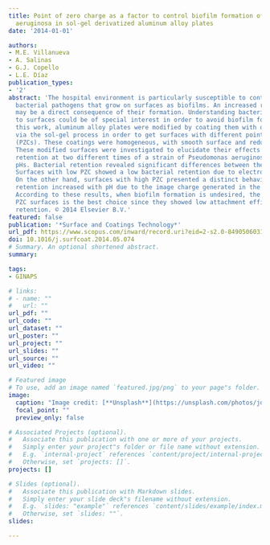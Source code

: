 ```yaml
---
title: Point of zero charge as a factor to control biofilm formation of Pseudomonas
  aeruginosa in sol-gel derivatized aluminum alloy plates
date: '2014-01-01'

authors:
- M.E. Villanueva
- A. Salinas
- G.J. Copello
- L.E. Díaz
publication_types:
- '2'
abstract: 'The hospital environment is particularly susceptible to contamination by
  bacterial pathogens that grow on surfaces as biofilms. An increased risk of disease
  may be a direct consequence of their formation. Understanding bacterial adhesion
  to surfaces could be of special interest in order to avoid biofilm formation. In
  this work, aluminum alloy plates were modified by coating them with organosilanes
  via the sol-gel process in order to get surfaces with different points of zero charge
  (PZCs). These coatings were homogeneous, with smooth surface and reduced metal corrosion.
  These modified surfaces were investigated to elucidate their effects on bacterial
  retention at two different times of a strain of Pseudomonas aeruginosa at different
  pHs. Bacterial retention revealed significant differences between the coated surfaces.
  Surfaces with low PZC showed a low bacterial retention due to electrostatic repulsion.
  On the other hand, surfaces with high PZC presented a distinct behavior: bacterial
  retention increased with pH due to the image charge generated in the metal surfaces.
  According to these results, when biofilm formation is undesired, the use of low
  PZC surfaces is the best choice since they showed low attachment efficiency in bacterial
  retention. © 2014 Elsevier B.V.'
featured: false
publication: '*Surface and Coatings Technology*'
url_pdf: https://www.scopus.com/inward/record.uri?eid=2-s2.0-84905060315&doi=10.1016%2fj.surfcoat.2014.05.074&partnerID=40&md5=6499976267efdf9062b07c8d5a98f9fc
doi: 10.1016/j.surfcoat.2014.05.074
# Summary. An optional shortened abstract.
summary: 

tags:
- GINAPS

# links:
# - name: ""
#   url: ""
url_pdf: ""
url_code: ""
url_dataset: ""
url_poster: ""
url_project: ""
url_slides: ""
url_source: ""
url_video: ""

# Featured image
# To use, add an image named `featured.jpg/png` to your page"s folder. 
image:
  caption: "Image credit: [**Unsplash**](https://unsplash.com/photos/jdD8gXaTZsc)"
  focal_point: ""
  preview_only: false

# Associated Projects (optional).
#   Associate this publication with one or more of your projects.
#   Simply enter your project"s folder or file name without extension.
#   E.g. `internal-project` references `content/project/internal-project/index.md`.
#   Otherwise, set `projects: []`.
projects: []

# Slides (optional).
#   Associate this publication with Markdown slides.
#   Simply enter your slide deck"s filename without extension.
#   E.g. `slides: "example"` references `content/slides/example/index.md`.
#   Otherwise, set `slides: ""`.
slides:

---
```


